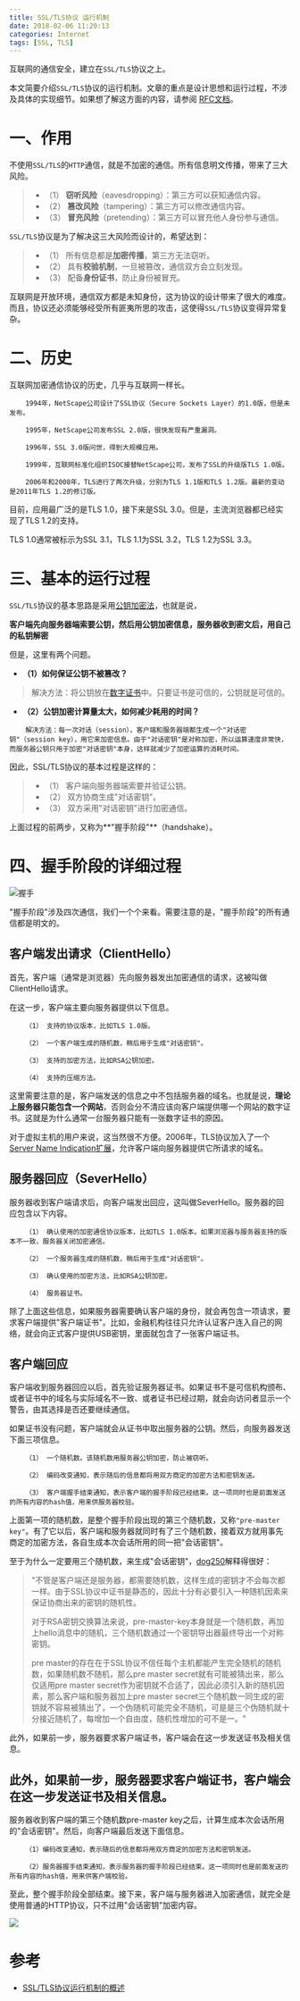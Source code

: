 ```yaml
---
title: SSL/TLS协议 运行机制
date: 2018-02-06 11:20:13
categories: Internet
tags: [SSL, TLS]
---
```


互联网的通信安全，建立在`SSL/TLS`协议之上。

本文简要介绍`SSL/TLS`协议的运行机制。文章的重点是设计思想和运行过程，不涉及具体的实现细节。如果想了解这方面的内容，请参阅 <u>[RFC文档](https://tools.ietf.org/html/rfc5246)</u>。

<!--more-->

# 一、作用

不使用`SSL/TLS`的`HTTP`通信，就是不加密的通信。所有信息明文传播，带来了三大风险。

> - （1） **窃听风险**（eavesdropping）：第三方可以获知通信内容。
> - （2） **篡改风险**（tampering）：第三方可以修改通信内容。
> - （3） **冒充风险**（pretending）：第三方可以冒充他人身份参与通信。

`SSL/TLS`协议是为了解决这三大风险而设计的，希望达到：

> - （1） 所有信息都是**加密传播**，第三方无法窃听。
> - （2） 具有**校验机制**，一旦被篡改，通信双方会立刻发现。
> - （3） 配备**身份证书**，防止身份被冒充。

互联网是开放环境，通信双方都是未知身份，这为协议的设计带来了很大的难度。而且，协议还必须能够经受所有匪夷所思的攻击，这使得`SSL/TLS`协议变得异常复杂。

# 二、历史

互联网加密通信协议的历史，几乎与互联网一样长。

```
    1994年，NetScape公司设计了SSL协议（Secure Sockets Layer）的1.0版，但是未发布。
    
    1995年，NetScape公司发布SSL 2.0版，很快发现有严重漏洞。
    
    1996年，SSL 3.0版问世，得到大规模应用。
    
    1999年，互联网标准化组织ISOC接替NetScape公司，发布了SSL的升级版TLS 1.0版。
    
    2006年和2008年，TLS进行了两次升级，分别为TLS 1.1版和TLS 1.2版。最新的变动是2011年TLS 1.2的修订版。
```

目前，应用最广泛的是TLS 1.0，接下来是SSL 3.0。但是，主流浏览器都已经实现了TLS 1.2的支持。

TLS 1.0通常被标示为SSL 3.1，TLS 1.1为SSL 3.2，TLS 1.2为SSL 3.3。


# 三、基本的运行过程

`SSL/TLS`协议的基本思路是采用[公钥加密法](http://en.wikipedia.org/wiki/Public-key_cryptography)，也就是说，

**客户端先向服务器端索要公钥，然后用公钥加密信息，服务器收到密文后，用自己的私钥解密**

但是，这里有两个问题。

- **（1）如何保证公钥不被篡改？**

> 解决方法：将公钥放在[数字证书](https://en.wikipedia.org/wiki/Public_key_certificate)中。只要证书是可信的，公钥就是可信的。

- **（2）公钥加密计算量太大，如何减少耗用的时间？**

```
    解决方法：每一次对话（session），客户端和服务器端都生成一个"对话密钥"（session key），用它来加密信息。由于"对话密钥"是对称加密，所以运算速度非常快，而服务器公钥只用于加密"对话密钥"本身，这样就减少了加密运算的消耗时间。
```

因此，SSL/TLS协议的基本过程是这样的：

> - （1） 客户端向服务器端索要并验证公钥。
> - （2） 双方协商生成"对话密钥"。
> - （3） 双方采用"对话密钥"进行加密通信。

上面过程的前两步，又称为**"握手阶段"**（handshake）。

# 四、握手阶段的详细过程

![握手](http://www.ruanyifeng.com/blogimg/asset/201402/bg2014020502.png)

"握手阶段"涉及四次通信，我们一个个来看。需要注意的是，"握手阶段"的所有通信都是明文的。

## 客户端发出请求（ClientHello）

首先，客户端（通常是浏览器）先向服务器发出加密通信的请求，这被叫做ClientHello请求。

在这一步，客户端主要向服务器提供以下信息。

```
    （1） 支持的协议版本，比如TLS 1.0版。
    
    （2） 一个客户端生成的随机数，稍后用于生成"对话密钥"。
    
    （3） 支持的加密方法，比如RSA公钥加密。
    
    （4） 支持的压缩方法。
```

这里需要注意的是，客户端发送的信息之中不包括服务器的域名。也就是说，**理论上服务器只能包含一个网站**，否则会分不清应该向客户端提供哪一个网站的数字证书。这就是为什么通常一台服务器只能有一张数字证书的原因。

对于虚拟主机的用户来说，这当然很不方便。2006年，TLS协议加入了一个[Server Name Indication扩展](http://tools.ietf.org/html/rfc4366)，允许客户端向服务器提供它所请求的域名。

## 服务器回应（SeverHello）

服务器收到客户端请求后，向客户端发出回应，这叫做SeverHello。服务器的回应包含以下内容。

```
    （1） 确认使用的加密通信协议版本，比如TLS 1.0版本。如果浏览器与服务器支持的版本不一致，服务器关闭加密通信。
    
    （2） 一个服务器生成的随机数，稍后用于生成"对话密钥"。
    
    （3） 确认使用的加密方法，比如RSA公钥加密。
    
    （4） 服务器证书。
```

除了上面这些信息，如果服务器需要确认客户端的身份，就会再包含一项请求，要求客户端提供"客户端证书"。比如，金融机构往往只允许认证客户连入自己的网络，就会向正式客户提供USB密钥，里面就包含了一张客户端证书。

## 客户端回应

客户端收到服务器回应以后，首先验证服务器证书。如果证书不是可信机构颁布、或者证书中的域名与实际域名不一致、或者证书已经过期，就会向访问者显示一个警告，由其选择是否还要继续通信。

如果证书没有问题，客户端就会从证书中取出服务器的公钥。然后，向服务器发送下面三项信息。

```
    （1） 一个随机数。该随机数用服务器公钥加密，防止被窃听。
    
    （2） 编码改变通知，表示随后的信息都将用双方商定的加密方法和密钥发送。
    
    （3） 客户端握手结束通知，表示客户端的握手阶段已经结束。这一项同时也是前面发送的所有内容的hash值，用来供服务器校验。
```

上面第一项的随机数，是整个握手阶段出现的第三个随机数，又称`"pre-master key"`。有了它以后，客户端和服务器就同时有了三个随机数，接着双方就用事先商定的加密方法，各自生成本次会话所用的同一把"会话密钥"。

至于为什么一定要用三个随机数，来生成"会话密钥"，[dog250](http://blog.csdn.net/dog250/article/details/5717162)解释得很好：

> "不管是客户端还是服务器，都需要随机数，这样生成的密钥才不会每次都一样。由于SSL协议中证书是静态的，因此十分有必要引入一种随机因素来保证协商出来的密钥的随机性。
>
> 对于RSA密钥交换算法来说，pre-master-key本身就是一个随机数，再加上hello消息中的随机，三个随机数通过一个密钥导出器最终导出一个对称密钥。
> 
> pre master的存在在于SSL协议不信任每个主机都能产生完全随机的随机数，如果随机数不随机，那么pre master secret就有可能被猜出来，那么仅适用pre master secret作为密钥就不合适了，因此必须引入新的随机因素，那么客户端和服务器加上pre master secret三个随机数一同生成的密钥就不容易被猜出了，一个伪随机可能完全不随机，可是是三个伪随机就十分接近随机了，每增加一个自由度，随机性增加的可不是一。"

此外，如果前一步，服务器要求客户端证书，客户端会在这一步发送证书及相关信息。

## 此外，如果前一步，服务器要求客户端证书，客户端会在这一步发送证书及相关信息。

服务器收到客户端的第三个随机数pre-master key之后，计算生成本次会话所用的"会话密钥"。然后，向客户端最后发送下面信息。

```
    （1）编码改变通知，表示随后的信息都将用双方商定的加密方法和密钥发送。
    
    （2）服务器握手结束通知，表示服务器的握手阶段已经结束。这一项同时也是前面发送的所有内容的hash值，用来供客户端校验。
```

至此，整个握手阶段全部结束。接下来，客户端与服务器进入加密通信，就完全是使用普通的HTTP协议，只不过用"会话密钥"加密内容。

![](http://www.ruanyifeng.com/blogimg/asset/201402/bg2014020503.gif)

# 参考

- [SSL/TLS协议运行机制的概述](http://www.ruanyifeng.com/blog/2014/02/ssl_tls.html)


